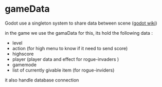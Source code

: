 # gameData
Godot use a singleton system to share data between scene ([godot wiki](https://docs.godotengine.org/en/stable/tutorials/scripting/singletons_autoload.html))  

in the game we use the gamaData for this, its hold the following data :
- level
- action (for high menu to know if it need to send score)
- highscore
- player (player data and effect for rogue-invaders )
- gamemode
- list of currently givable item (for rogue-inviders)

it also handle database connection 